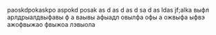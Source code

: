 paoskdpokaskpo aspokd posak
as
d as
d as
d sa
d as
ldas
jf;alkа 
выфл арлдрыалдвыфавы ф
а ваывы
афыадл овылфа офы а ожвыфа
ыфвэ ажофвыжао фвыжоа лэвыола
